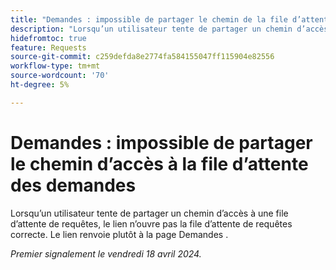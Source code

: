 ```yaml
---
title: "Demandes : impossible de partager le chemin de la file d’attente des demandes"
description: "Lorsqu’un utilisateur tente de partager un chemin d’accès à une file d’attente de requêtes, le lien n’ouvre pas la file d’attente de requêtes correcte. Le lien renvoie plutôt à la page Demandes ."
hidefromtoc: true
feature: Requests
source-git-commit: c259defda8e2774fa584155047ff115904e82556
workflow-type: tm+mt
source-wordcount: '70'
ht-degree: 5%

---
```



# Demandes : impossible de partager le chemin d’accès à la file d’attente des demandes

Lorsqu’un utilisateur tente de partager un chemin d’accès à une file d’attente de requêtes, le lien n’ouvre pas la file d’attente de requêtes correcte. Le lien renvoie plutôt à la page Demandes .

_Premier signalement le vendredi 18 avril 2024._

